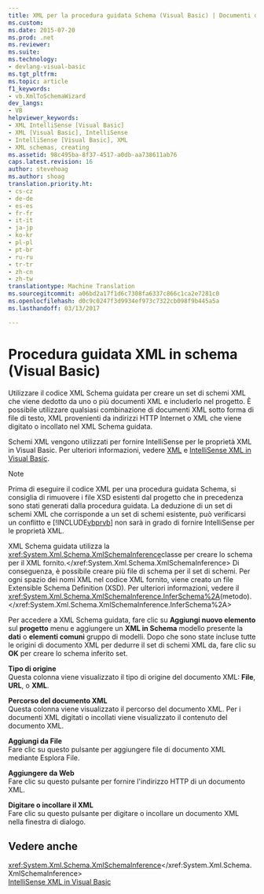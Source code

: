 ```yaml
---
title: XML per la procedura guidata Schema (Visual Basic) | Documenti di Microsoft
ms.custom: 
ms.date: 2015-07-20
ms.prod: .net
ms.reviewer: 
ms.suite: 
ms.technology:
- devlang-visual-basic
ms.tgt_pltfrm: 
ms.topic: article
f1_keywords:
- vb.XmlToSchemaWizard
dev_langs:
- VB
helpviewer_keywords:
- XML IntelliSense [Visual Basic]
- XML [Visual Basic], IntelliSense
- IntelliSense [Visual Basic], XML
- XML schemas, creating
ms.assetid: 98c495ba-8f37-4517-a0db-aa738611ab76
caps.latest.revision: 16
author: stevehoag
ms.author: shoag
translation.priority.ht:
- cs-cz
- de-de
- es-es
- fr-fr
- it-it
- ja-jp
- ko-kr
- pl-pl
- pt-br
- ru-ru
- tr-tr
- zh-cn
- zh-tw
translationtype: Machine Translation
ms.sourcegitcommit: a06bd2a17f1d6c7308fa6337c866c1ca2e7281c0
ms.openlocfilehash: d0c9c0247f3d9934ef973c7322cb098f9b445a5a
ms.lasthandoff: 03/13/2017

---
```

# <a name="xml-to-schema-wizard-visual-basic"></a>Procedura guidata XML in schema (Visual Basic)
Utilizzare il codice XML Schema guidata per creare un set di schemi XML che viene dedotto da uno o più documenti XML e includerlo nel progetto. È possibile utilizzare qualsiasi combinazione di documenti XML sotto forma di file di testo, XML provenienti da indirizzi HTTP Internet o XML che viene digitato o incollato nel XML Schema guidata.  
  
 Schemi XML vengono utilizzati per fornire IntelliSense per le proprietà XML in Visual Basic. Per ulteriori informazioni, vedere [XML](../../../../visual-basic/programming-guide/language-features/xml/index.md) e [IntelliSense XML in Visual Basic](../../../../visual-basic/programming-guide/language-features/xml/xml-intellisense.md).  
  
> [!NOTE]
>  Prima di eseguire il codice XML per una procedura guidata Schema, si consiglia di rimuovere i file XSD esistenti dal progetto che in precedenza sono stati generati dalla procedura guidata. La deduzione di un set di schemi XML che corrisponde a un set di schemi esistente, può verificarsi un conflitto e [!INCLUDE[vbprvb](../../../../csharp/programming-guide/concepts/linq/includes/vbprvb_md.md)] non sarà in grado di fornire IntelliSense per le proprietà XML.  
  
 XML Schema guidata utilizza la <xref:System.Xml.Schema.XmlSchemaInference>classe per creare lo schema per il XML fornito.</xref:System.Xml.Schema.XmlSchemaInference> Di conseguenza, è possibile creare più file di schema per il set di schemi. Per ogni spazio dei nomi XML nel codice XML fornito, viene creato un file Extensible Schema Definition (XSD). Per ulteriori informazioni, vedere il <xref:System.Xml.Schema.XmlSchemaInference.InferSchema%2A>(metodo).</xref:System.Xml.Schema.XmlSchemaInference.InferSchema%2A>  
  
 Per accedere a XML Schema guidata, fare clic su **Aggiungi nuovo elemento** sul **progetto** menu e aggiungere un **XML in Schema** modello presente la **dati** o **elementi comuni** gruppo di modelli. Dopo che sono state incluse tutte le origini di documento XML per dedurre il set di schemi XML da, fare clic su **OK** per creare lo schema inferito set.  
  
 **Tipo di origine**  
 Questa colonna viene visualizzato il tipo di origine del documento XML: **File**, **URL**, o **XML**.  
  
 **Percorso del documento XML**  
 Questa colonna viene visualizzato il percorso del documento XML. Per i documenti XML digitati o incollati viene visualizzato il contenuto del documento XML.  
  
 **Aggiungi da File**  
 Fare clic su questo pulsante per aggiungere file di documento XML mediante Esplora File.  
  
 **Aggiungere da Web**  
 Fare clic su questo pulsante per fornire l'indirizzo HTTP di un documento XML.  
  
 **Digitare o incollare il XML**  
 Fare clic su questo pulsante per digitare o incollare un documento XML nella finestra di dialogo.  
  
## <a name="see-also"></a>Vedere anche  
 <xref:System.Xml.Schema.XmlSchemaInference></xref:System.Xml.Schema.XmlSchemaInference>   
 [IntelliSense XML in Visual Basic](../../../../visual-basic/programming-guide/language-features/xml/xml-intellisense.md)

